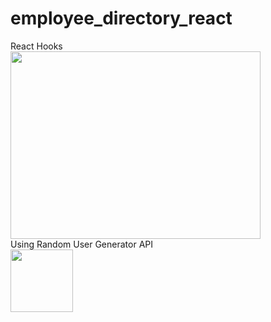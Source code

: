 # employee_directory_react
React Hooks
<br>
<img src="https://rickylau.dev/static/807c733dcf690f6450ed012481a32ead/3916b/react-hooks.png" width="400" height="300" display:block/>
<br>
Using Random User Generator API
<br>
<img src="https://pbs.twimg.com/profile_images/466570403159085056/jztTktFp_400x400.png" width="100" height="100" display:block/>

